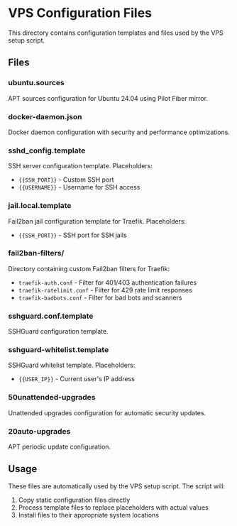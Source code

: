 # VPS Configuration Files

This directory contains configuration templates and files used by the VPS setup script.

## Files

### ubuntu.sources
APT sources configuration for Ubuntu 24.04 using Pilot Fiber mirror.

### docker-daemon.json
Docker daemon configuration with security and performance optimizations.

### sshd_config.template
SSH server configuration template. Placeholders:
- `{{SSH_PORT}}` - Custom SSH port
- `{{USERNAME}}` - Username for SSH access

### jail.local.template
Fail2ban jail configuration template for Traefik. Placeholders:
- `{{SSH_PORT}}` - SSH port for SSH jails

### fail2ban-filters/
Directory containing custom Fail2ban filters for Traefik:
- `traefik-auth.conf` - Filter for 401/403 authentication failures
- `traefik-ratelimit.conf` - Filter for 429 rate limit responses
- `traefik-badbots.conf` - Filter for bad bots and scanners

### sshguard.conf.template
SSHGuard configuration template.

### sshguard-whitelist.template
SSHGuard whitelist template. Placeholders:
- `{{USER_IP}}` - Current user's IP address

### 50unattended-upgrades
Unattended upgrades configuration for automatic security updates.

### 20auto-upgrades
APT periodic update configuration.

## Usage

These files are automatically used by the VPS setup script. The script will:
1. Copy static configuration files directly
2. Process template files to replace placeholders with actual values
3. Install files to their appropriate system locations